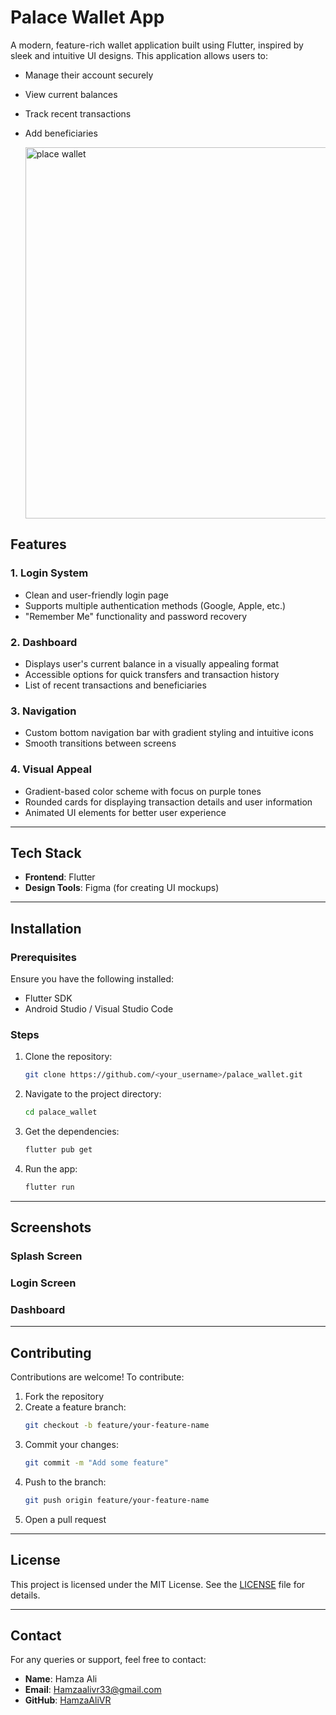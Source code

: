 # Palace Wallet App

A modern, feature-rich wallet application built using Flutter, inspired by sleek and intuitive UI designs. This application allows users to:

- Manage their account securely
- View current balances
- Track recent transactions
- Add beneficiaries

  <img width="594" alt="place wallet" src="https://github.com/user-attachments/assets/89dabfb0-c5f8-4c70-8c41-62900447d836" />

## Features

### 1. **Login System**

- Clean and user-friendly login page
- Supports multiple authentication methods (Google, Apple, etc.)
- "Remember Me" functionality and password recovery

### 2. **Dashboard**

- Displays user's current balance in a visually appealing format
- Accessible options for quick transfers and transaction history
- List of recent transactions and beneficiaries

### 3. **Navigation**

- Custom bottom navigation bar with gradient styling and intuitive icons
- Smooth transitions between screens

### 4. **Visual Appeal**

- Gradient-based color scheme with focus on purple tones
- Rounded cards for displaying transaction details and user information
- Animated UI elements for better user experience

---

## Tech Stack

- **Frontend**: Flutter
- **Design Tools**: Figma (for creating UI mockups)

---

## Installation

### Prerequisites

Ensure you have the following installed:

- Flutter SDK
- Android Studio / Visual Studio Code

### Steps

1. Clone the repository:
   ```bash
   git clone https://github.com/<your_username>/palace_wallet.git
   ```
2. Navigate to the project directory:
   ```bash
   cd palace_wallet
   ```
3. Get the dependencies:
   ```bash
   flutter pub get
   ```
4. Run the app:
   ```bash
   flutter run
   ```

---

## Screenshots

### Splash Screen



### Login Screen



### Dashboard



---

## Contributing

Contributions are welcome! To contribute:

1. Fork the repository
2. Create a feature branch:
   ```bash
   git checkout -b feature/your-feature-name
   ```
3. Commit your changes:
   ```bash
   git commit -m "Add some feature"
   ```
4. Push to the branch:
   ```bash
   git push origin feature/your-feature-name
   ```
5. Open a pull request

---

## License

This project is licensed under the MIT License. See the [LICENSE](LICENSE) file for details.

---

## Contact

For any queries or support, feel free to contact:

- **Name**: Hamza Ali
- **Email**: [Hamzaalivr33@gmail.com](mailto\:Hamzaalivr33@gmail.com)
- **GitHub**: [HamzaAliVR](https://github.com/HamzaAliVR)

